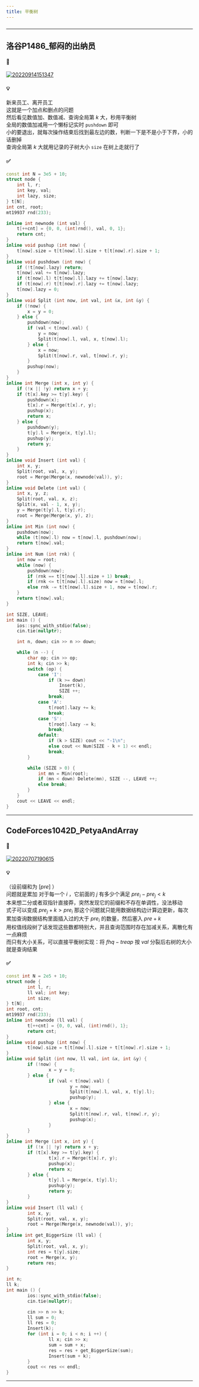 ```yaml
---
title: 平衡树
---
```


### 
<hr>

## 洛谷P1486_郁闷的出纳员

#### 🔗
<a href="https://www.luogu.com.cn/problem/P1486">![20220914151347](https://raw.githubusercontent.com/Tequila-Avage/PicGoBeds/master/20220914151347.png)</a>

#### 💡
新来员工、离开员工  
这就是一个加点和删点的问题  
然后看见数值加、数值减、查询全局第 $k$ 大，秒用平衡树  
全局的数值加减用一个懒标记实时 `pushdown` 即可  
小的要退出，就每次操作结束后找到最左边的数，判断一下是不是小于下界，小的话删掉  
查询全局第 $k$ 大就用记录的子树大小 `size` 在树上走就行了  

#### ✅
```cpp
const int N = 3e5 + 10;
struct node {
    int l, r;
    int key, val;
    int lazy, size;
} t[N];
int cnt, root;
mt19937 rnd(233);

inline int newnode (int val) {
    t[++cnt] = {0, 0, (int)rnd(), val, 0, 1};
    return cnt;
}
inline void pushup (int now) {
    t[now].size = t[t[now].l].size + t[t[now].r].size + 1;
}
inline void pushdown (int now) {
    if (!t[now].lazy) return;
    t[now].val += t[now].lazy;
    if (t[now].l) t[t[now].l].lazy += t[now].lazy;
    if (t[now].r) t[t[now].r].lazy += t[now].lazy;
    t[now].lazy = 0;
}
inline void Split (int now, int val, int &x, int &y) {
    if (!now) {
        x = y = 0;
    } else {
        pushdown(now);
        if (val < t[now].val) {
            y = now;
            Split(t[now].l, val, x, t[now].l);
        } else {
            x = now;
            Split(t[now].r, val, t[now].r, y);
        }
        pushup(now);
    }
}
inline int Merge (int x, int y) {
    if (!x || !y) return x + y;
    if (t[x].key >= t[y].key) {
        pushdown(x);
        t[x].r = Merge(t[x].r, y);
        pushup(x);
        return x;
    } else {
        pushdown(y);
        t[y].l = Merge(x, t[y].l);
        pushup(y);
        return y;
    }
}
inline void Insert (int val) {
    int x, y;
    Split(root, val, x, y);
    root = Merge(Merge(x, newnode(val)), y);
}
inline void Delete (int val) {
    int x, y, z; 
    Split(root, val, x, z);
    Split(x, val - 1, x, y);
    y = Merge(t[y].l, t[y].r);
    root = Merge(Merge(x, y), z);
}
inline int Min (int now) {
    pushdown(now);
    while (t[now].l) now = t[now].l, pushdown(now);
    return t[now].val;
}
inline int Num (int rnk) {
    int now = root;
    while (now) {
        pushdown(now);
        if (rnk == t[t[now].l].size + 1) break;
        if (rnk <= t[t[now].l].size) now = t[now].l;
        else rnk -= t[t[now].l].size + 1, now = t[now].r;
    }
    return t[now].val;
}

int SIZE, LEAVE;
int main () {
    ios::sync_with_stdio(false);
    cin.tie(nullptr);

    int n, down; cin >> n >> down;

    while (n --) {
        char op; cin >> op;
        int k; cin >> k;
        switch (op) {
            case 'I':
                if (k >= down) 
                    Insert(k), 
                    SIZE ++;
                break;
            case 'A':
                t[root].lazy += k;
                break;
            case 'S':
                t[root].lazy -= k;
                break;
            default:
                if (k > SIZE) cout << "-1\n";
                else cout << Num(SIZE - k + 1) << endl;
                break;
        }

        while (SIZE > 0) {
            int mn = Min(root);
            if (mn < down) Delete(mn), SIZE --, LEAVE ++;
            else break;
        }
    }
    cout << LEAVE << endl;
}
```
<hr>


## CodeForces1042D_PetyaAndArray

#### 🔗
<a href="https://codeforces.com/contest/1042/problem/D">![20220707190615](https://raw.githubusercontent.com/Tequila-Avage/PicGoBeds/master/20220707190615.png)</a>

#### 💡
（设前缀和为 $[pre]$ ）  
问题就是累加 对于每一个 $i$ ，它前面的 $j$ 有多少个满足 $pre_i-pre_j<k$   
本来想二分或者双指针直接莽，突然发现它的前缀和不存在单调性，没法移动   
式子可以变成 $pre_j+k>pre_i$  那这个问题就只能用数据结构边计算边更新，每次累加查询数据结构里面插入过的大于 $pre_i$ 的数量，然后塞入 $pre+k$    
用权值线段树了话发现这些数都特别大，并且查询范围时存在加减关系，离散化有一点麻烦  
而只有大小关系，可以直接平衡树实现：将 $fhq-treap$ 按 $val$ 分裂后右树的大小就是查询结果  

#### ✅
```cpp
const int N = 2e5 + 10;
struct node {
        int l, r;
        ll val; int key;
        int size;
} t[N];
int root, cnt;
mt19937 rnd(233);
inline int newnode (ll val) {
        t[++cnt] = {0, 0, val, (int)rnd(), 1};
        return cnt;
}
inline void pushup (int now) {
        t[now].size = t[t[now].l].size + t[t[now].r].size + 1;
}
inline void Split (int now, ll val, int &x, int &y) {
        if (!now) {
                x = y = 0;
        } else {
                if (val < t[now].val) {
                        y = now;
                        Split(t[now].l, val, x, t[y].l);
                        pushup(y);
                } else {
                        x = now;
                        Split(t[now].r, val, t[now].r, y);
                        pushup(x);
                }
        }
}
inline int Merge (int x, int y) {
        if (!x || !y) return x + y;
        if (t[x].key >= t[y].key) {
                t[x].r = Merge(t[x].r, y);
                pushup(x);
                return x;
        } else {
                t[y].l = Merge(x, t[y].l);
                pushup(y);
                return y;
        }
}
inline void Insert (ll val) {
        int x, y;
        Split(root, val, x, y);
        root = Merge(Merge(x, newnode(val)), y);
}
inline int get_BiggerSize (ll val) {
        int x, y;
        Split(root, val, x, y);
        int res = t[y].size;
        root = Merge(x, y);
        return res;
}

int n; 
ll k;
int main () {
        ios::sync_with_stdio(false);
        cin.tie(nullptr);

        cin >> n >> k;
        ll sum = 0;
        ll res = 0;    
        Insert(k);
        for (int i = 0; i < n; i ++) {
                ll x; cin >> x;
                sum = sum + x;
                res = res + get_BiggerSize(sum);
                Insert(sum + k);
        } 
        cout << res << endl;
}
```
<hr>
